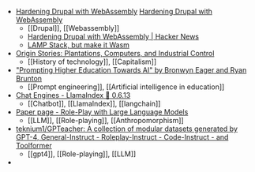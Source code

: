 - [Hardening Drupal with WebAssembly](https://wasmlabs.dev/articles/hardening-drupal-with-webassembly/)
  [Hardening Drupal with WebAssembly](https://wasmlabs.dev/articles/hardening-drupal-with-webassembly/)
	- [[Drupal]], [[Webassembly]]
	- [Hardening Drupal with WebAssembly | Hacker News](https://news.ycombinator.com/item?id=36113542)
	- [LAMP Stack, but make it Wasm](https://wasmlabs.dev/articles/wordpress-nginx-fcgi-mysql/)
- [Origin Stories: Plantations, Computers, and Industrial Control](https://logicmag.io/supa-dupa-skies/origin-stories-plantations-computers-and-industrial-control/)
	- [[History of technology]], [[Capitalism]]
- ["Prompting Higher Education Towards AI" by Bronwyn Eager and Ryan Brunton](https://ro.uow.edu.au/jutlp/vol20/iss5/02/)
	- [[Prompt engineering]], [[Artificial intelligence in education]]
- [Chat Engines - LlamaIndex 🦙 0.6.13](https://gpt-index.readthedocs.io/en/latest/how_to/query/chat_engines.html)
	- [[Chatbot]], [[LlamaIndex]], [[langchain]]
- [Paper page - Role-Play with Large Language Models](https://huggingface.co/papers/2305.16367)
	- [[LLM]], [[Role-playing]], [[Anthropomorphism]]
- [teknium1/GPTeacher: A collection of modular datasets generated by GPT-4, General-Instruct - Roleplay-Instruct - Code-Instruct - and Toolformer](https://github.com/teknium1/GPTeacher)
	- [[gpt4]], [[Role-playing]], [[LLM]]
-